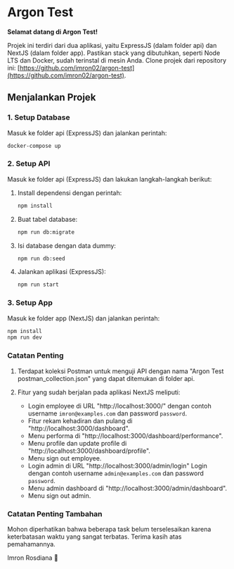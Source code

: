 # Argon Test

**Selamat datang di Argon Test!**

Projek ini terdiri dari dua aplikasi, yaitu ExpressJS (dalam folder api) dan NextJS (dalam folder app). Pastikan stack yang dibutuhkan, seperti Node LTS dan Docker, sudah terinstal di mesin Anda. Clone projek dari repository ini: [https://github.com/imron02/argon-test](https://github.com/imron02/argon-test).

## Menjalankan Projek

### 1. Setup Database

Masuk ke folder api (ExpressJS) dan jalankan perintah:

```bash
docker-compose up
```

### 2. Setup API

Masuk ke folder api (ExpressJS) dan lakukan langkah-langkah berikut:

1. Install dependensi dengan perintah:

   ```bash
   npm install
   ```

2. Buat tabel database:

   ```bash
   npm run db:migrate
   ```

3. Isi database dengan data dummy:

   ```bash
   npm run db:seed
   ```

4. Jalankan aplikasi (ExpressJS):

   ```bash
   npm run start
   ```

### 3. Setup App

Masuk ke folder app (NextJS) dan jalankan perintah:

```bash
npm install
npm run dev
```

### Catatan Penting

1. Terdapat koleksi Postman untuk menguji API dengan nama "Argon Test
   postman_collection.json" yang dapat ditemukan di folder api.

2. Fitur yang sudah berjalan pada aplikasi NextJS meliputi:

   - Login employee di URL "http://localhost:3000/" dengan contoh username `imron@examples.com` dan password `password`.
   - Fitur rekam kehadiran dan pulang di "http://localhost:3000/dashboard".
   - Menu performa di "http://localhost:3000/dashboard/performance".
   - Menu profile dan update profile di "http://localhost:3000/dashboard/profile".
   - Menu sign out employee.
   - Login admin di URL "http://localhost:3000/admin/login" Login dengan contoh username `admin@examples.com` dan password `password`.
   - Menu admin dashboard di "http://localhost:3000/admin/dashboard".
   - Menu sign out admin.

### Catatan Penting Tambahan

Mohon diperhatikan bahwa beberapa task belum terselesaikan karena keterbatasan waktu yang sangat terbatas. Terima kasih atas pemahamannya.

Imron Rosdiana 🫡
